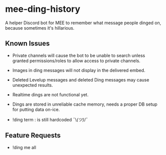 # mee-ding-history
A helper Discord bot for MEE to remember what message people dinged on, because sometimes it's hillarious.

## Known Issues

* Private channels will cause the bot to be unable to search unless granted permissions/roles to allow access to private channels.
* Images in ding messages will not display in the delivered embed.
* Deleted Levelup messages and deleted Ding messages may cause unexpected results.
* Realtime dings are not functional yet.
* Dings are stored in unreliable cache memory, needs a proper DB setup for putting data on-ice.

* !ding term : is still hardcoded ¯\\_(ツ)_/¯

## Feature Requests

* !ding me all

